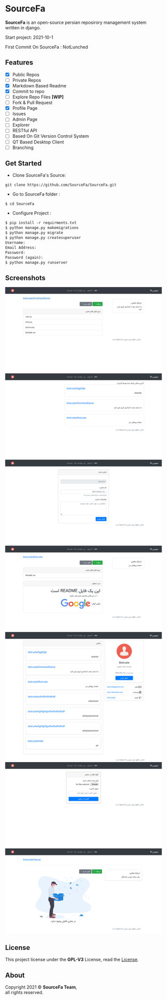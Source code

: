 # SourceFa
**SourceFa** is an open-source persian reposirory management system written in django.

Start project: 2021-10-1

First Commit On SourceFa : NotLunched

## Features
- [x] Public Repos
- [ ] Private Repos
- [x] Markdown Based Readme
- [x] Commit to repo 
- [ ] Explore Repo Files **[WIP]**
- [ ] Fork & Pull Request
- [x] Profile Page
- [ ] Issues
- [ ] Admin Page
- [ ] Explorer
- [ ] RESTful API
- [ ] Based On Git Version Control System
- [ ] QT Based Desktop Client
- [ ] Branching

## Get Started
- Clone SourceFa's Source:
```
git clone https://github.com/SourceFa/SourceFa.git
```
- Go to SourceFa folder :
```
$ cd SourceFa
```
- Configure Project :
```
$ pip install -r requirments.txt
$ python manage.py makemigrations
$ python manage.py migrate
$ python manage.py createsuperuser
Username:
Email Address:
Password:
Password (again):
$ python manage.py runserver
```

## Screenshots
![1](screenshots/1.jpg)
![2](screenshots/2.jpg)
![3](screenshots/3.jpg)
![4](screenshots/4.jpg)
![5](screenshots/5.jpg)
![6](screenshots/6.jpg)
![7](screenshots/7.jpg)

## License
This project license under the **GPL-V3** License, read the [License](LICENSE).

## About
Copyright 2021 &copy; **SourceFa Team**, \
all rights reserved.
